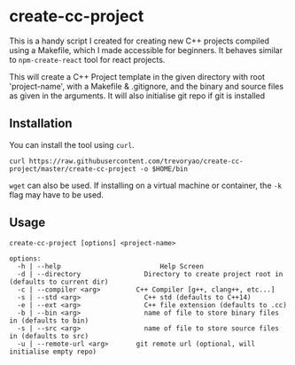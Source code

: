 # create-cc-project
This is a handy script I created for creating new C++ projects compiled using a Makefile,
which I made accessible for beginners. It behaves similar to `npm-create-react` tool for
react projects.

This will create a C++ Project template in the given directory with root 'project-name',
with a Makefile & .gitignore, and the binary and source files as given in the arguments.
It will also initialise git repo if git is installed

## Installation
You can install the tool using `curl`.
```
curl https://raw.githubusercontent.com/trevoryao/create-cc-project/master/create-cc-project -o $HOME/bin
```
`wget` can also be used. If installing on a virtual machine or container, the `-k` flag 
may have to be used.

## Usage
```
create-cc-project [options] <project-name>

options:
  -h | --help				          Help Screen
  -d | --directory			      Directory to create project root in (defaults to current dir)
  -c | --compiler <arg>		    C++ Compiler [g++, clang++, etc...]
  -s | --std <arg>			      C++ std (defaults to C++14)
  -e | --ext <arg>			      C++ file extension (defaults to .cc)
  -b | --bin <arg>			      name of file to store binary files in (defaults to bin)
  -s | --src <arg>			      name of file to store source files in (defaults to src)
  -u | --remote-url <arg>	    git remote url (optional, will initialise empty repo)
```
